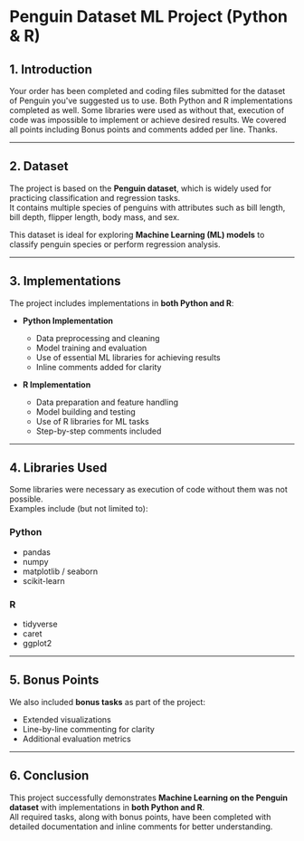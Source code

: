 # Penguin Dataset ML Project (Python & R)

## 1. Introduction
Your order has been completed and coding files submitted for the dataset of Penguin you've suggested us to use. Both Python and R implementations completed as well. Some libraries were used as without that, execution of code was impossible to implement or achieve desired results. We covered all points including Bonus points and comments added per line. Thanks.

---

## 2. Dataset
The project is based on the **Penguin dataset**, which is widely used for practicing classification and regression tasks.  
It contains multiple species of penguins with attributes such as bill length, bill depth, flipper length, body mass, and sex.  

This dataset is ideal for exploring **Machine Learning (ML) models** to classify penguin species or perform regression analysis.

---

## 3. Implementations
The project includes implementations in **both Python and R**:

- **Python Implementation**  
  - Data preprocessing and cleaning  
  - Model training and evaluation  
  - Use of essential ML libraries for achieving results  
  - Inline comments added for clarity  

- **R Implementation**  
  - Data preparation and feature handling  
  - Model building and testing  
  - Use of R libraries for ML tasks  
  - Step-by-step comments included  

---

## 4. Libraries Used
Some libraries were necessary as execution of code without them was not possible.  
Examples include (but not limited to):

### Python
- pandas  
- numpy  
- matplotlib / seaborn  
- scikit-learn  

### R
- tidyverse  
- caret  
- ggplot2  

---

## 5. Bonus Points
We also included **bonus tasks** as part of the project:  
- Extended visualizations  
- Line-by-line commenting for clarity  
- Additional evaluation metrics  

---

## 6. Conclusion
This project successfully demonstrates **Machine Learning on the Penguin dataset** with implementations in **both Python and R**.  
All required tasks, along with bonus points, have been completed with detailed documentation and inline comments for better understanding.  
